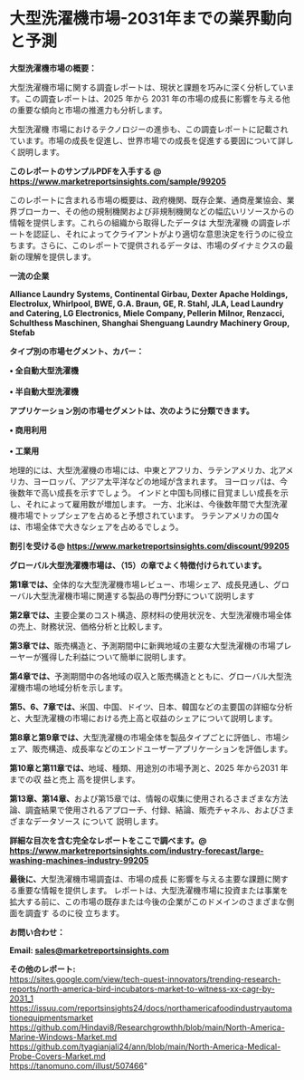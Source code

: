 # 大型洗濯機市場-2031年までの業界動向と予測

<strong><b>大型洗濯機市場の概要：</b></strong>

大型洗濯機市場に関する調査レポートは、現状と課題を巧みに深く分析しています。この調査レポートは、2025 年から 2031 年の市場の成長に影響を与える他の重要な傾向と市場の推進力も分析します。

大型洗濯機 市場におけるテクノロジーの進歩も、この調査レポートに記載されています。市場の成長を促進し、世界市場での成長を促進する要因について詳しく説明します。

<strong>このレポートのサンプルPDFを入手する @ <a href=https://www.marketreportsinsights.com/sample/99205>https://www.marketreportsinsights.com/sample/99205</a></strong>

このレポートに含まれる市場の概要は、政府機関、既存企業、通商産業協会、業界ブローカー、その他の規制機関および非規制機関などの幅広いリソースからの情報を提供します。これらの組織から取得したデータは 大型洗濯機 の調査レポートを認証し、それによってクライアントがより適切な意思決定を行うのに役立ちます。さらに、このレポートで提供されるデータは、市場のダイナミクスの最新の理解を提供します。

<strong>一流の企業</strong>

<strong><b>Alliance Laundry Systems, Continental Girbau, Dexter Apache Holdings, Electrolux, Whirlpool, BWE, G.A. Braun, GE, R. Stahl, JLA, Lead Laundry and Catering, LG Electronics, Miele Company, Pellerin Milnor, Renzacci, Schulthess Maschinen, Shanghai Shenguang Laundry Machinery Group, Stefab</b></strong>

<strong><b>タイプ別の市場セグメント、カバー：</b></strong>

<strong>• 全自動大型洗濯機<br><br>• 半自動大型洗濯機</strong>

<strong><b>アプリケーション別の市場セグメントは、次のように分類できます。</b></strong>

<strong>• 商用利用<br><br>• 工業用</strong>

 地理的には、大型洗濯機の市場には、中東とアフリカ、ラテンアメリカ、北アメリカ、ヨーロッパ、アジア太平洋などの地域が含まれます。 ヨーロッパは、今後数年で高い成長を示すでしょう。 インドと中国も同様に目覚ましい成長を示し、それによって雇用数が増加します。 一方、北米は、今後数年間で大型洗濯機市場でトップシェアを占めると予想されています。 ラテンアメリカの国々は、市場全体で大きなシェアを占めるでしょう。

<strong>割引を受ける@ <a href=https://www.marketreportsinsights.com/discount/99205>https://www.marketreportsinsights.com/discount/99205</a></strong>

<strong><b>グローバル大型洗濯機市場は、（15）の章でよく特徴付けられています。</b></strong>

<strong><b>第</b></strong><strong><b>1章では、</b></strong>全体的な大型洗濯機市場レビュー、市場シェア、成長見通し、グローバル大型洗濯機市場に関連する製品の専門分野について説明します

<strong><b>第2章では、</b></strong>主要企業のコスト構造、原材料の使用状況を、大型洗濯機市場全体の売上、財務状況、価格分析と比較します。

<strong><b>第3章では、</b></strong>販売構造と、予測期間中に新興地域の主要な大型洗濯機の市場プレーヤーが獲得した利益について簡単に説明します。

<strong><b>第4章では、</b></strong>予測期間中の各地域の収入と販売構造とともに、グローバル大型洗濯機市場の地域分析を示します。

<strong><b>第5、6、7章では、</b></strong>米国、中国、ドイツ、日本、韓国などの主要国の詳細な分析と、大型洗濯機の市場における売上高と収益のシェアについて説明します。

<strong><b>第8章と第9章では、</b></strong>大型洗濯機の市場全体を製品タイプごとに評価し、市場シェア、販売構造、成長率などのエンドユーザーアプリケーションを評価します。

<strong><b>第10章と第11章では、</b></strong>地域、種類、用途別の市場予測と、2025 年から2031 年までの収 益と売上 高を提供します。

<strong><b>第13章、第14章、</b></strong>および第15章では、情報の収集に使用されるさまざまな方法論、調査結果で使用されるアプローチ、付録、結論、販売チャネル、およびさまざまなデータソース について 説明します。

<strong>詳細な目次を含む完全なレポートをここで調べます。@ <a href=https://www.marketreportsinsights.com/industry-forecast/large-washing-machines-industry-99205>https://www.marketreportsinsights.com/industry-forecast/large-washing-machines-industry-99205</a></strong>

<strong><b>最後に、</b></strong>大型洗濯機市場調査は、市場の成長 に影響を</a>与える主要な課題に関する重要な情報を提供します。 レポートは、大型洗濯機市場に投資または事業を拡大する前に、この市場の既存または今後の企業がこのドメインのさまざまな側面を調査す るのに役 立ちます。

<strong><b>お問い合わせ：</b></strong>

<strong>Email: </strong><a href=mailto:sales@marketreportsinsights.com><strong>sales@marketreportsinsights.com</strong></a>

<strong>その他のレポート:</strong>
<br>
<a href=https://sites.google.com/view/tech-quest-innovators/trending-research-reports/north-america-bird-incubators-market-to-witness-xx-cagr-by-2031_1>https://sites.google.com/view/tech-quest-innovators/trending-research-reports/north-america-bird-incubators-market-to-witness-xx-cagr-by-2031_1</a>
<br>
<a href=https://issuu.com/reportsinsights24/docs/northamericafoodindustryautomationequipmentsmarket>https://issuu.com/reportsinsights24/docs/northamericafoodindustryautomationequipmentsmarket</a>
<br>
<a href=https://github.com/Hindavi8/Researchgrowthh/blob/main/North-America-Marine-Windows-Market.md>https://github.com/Hindavi8/Researchgrowthh/blob/main/North-America-Marine-Windows-Market.md</a>
<br>
<a href=https://github.com/tyagianjali24/ann/blob/main/North-America-Medical-Probe-Covers-Market.md>https://github.com/tyagianjali24/ann/blob/main/North-America-Medical-Probe-Covers-Market.md</a>
<br>
<a href=https://tanomuno.com/illust/507466>https://tanomuno.com/illust/507466</a>"
